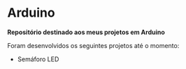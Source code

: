 # Arduino
 **Repositório destinado aos meus projetos em Arduino**

 Foram desenvolvidos os seguintes projetos até o momento:
  - Semáforo LED